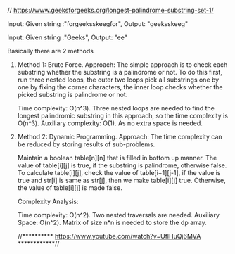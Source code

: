 // https://www.geeksforgeeks.org/longest-palindrome-substring-set-1/

Input: Given string :"forgeeksskeegfor", 
Output: "geeksskeeg"

Input: Given string :"Geeks", 
Output: "ee"

Basically there are 2 methods 
1. Method 1: Brute Force.
    Approach: The simple approach is to check each substring whether the substring is a palindrome or not. To do this first, run three nested loops, the outer two loops pick all substrings one by one by fixing the corner characters, the inner loop checks whether the picked substring is palindrome or not.

    Time complexity: O(n^3).
    Three nested loops are needed to find the longest palindromic substring in this approach, so the time complexity is O(n^3).
    Auxiliary complexity: O(1).
    As no extra space is needed.
2. Method 2: Dynamic Programming.
    Approach: The time complexity can be reduced by storing results of sub-problems. 

    Maintain a boolean table[n][n] that is filled in bottom up manner.
    The value of table[i][j] is true, if the substring is palindrome, otherwise false.
    To calculate table[i][j], check the value of table[i+1][j-1], if the value is true and str[i] is same as str[j], then we make table[i][j] true.
    Otherwise, the value of table[i][j] is made false.

    Complexity Analysis:

    Time complexity: O(n^2).
    Two nested traversals are needed.
    Auxiliary Space: O(n^2).
    Matrix of size n*n is needed to store the dp array.

    //********** https://www.youtube.com/watch?v=UflHuQj6MVA ************//
    

